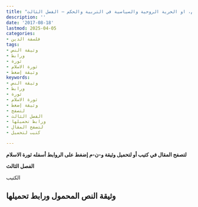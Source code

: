 ```yaml
---
title: "ثورة الاسلام، او الحرية الروحية والسياسية في التربية والحكم – الفصل الثالث"
description: ''
date: '2017-08-18'
lastmod: 2025-04-05
categories:
- فلسفة الدين
tags:
- وثيقة النص
- ورابط
- ثورة
- ثورة الاسلام
- وثيقة إضغط
keywords:
- وثيقة النص
- ورابط
- ثورة
- ثورة الاسلام
- وثيقة إضغط
- لتصفح
- الفصل الثالث
- ورابط تحميلها
- لتصفح المقال
- كتيب لتحميل

---
```

**لتصفح المقال في كتيب أو لتحميل وثيقة و-ن-م إضغط على الروابط أسفله** **ثورة الاسلام**

**الفصل الثالث**

الكتيب

## وثيقة النص المحمول ورابط تحميلها

###
